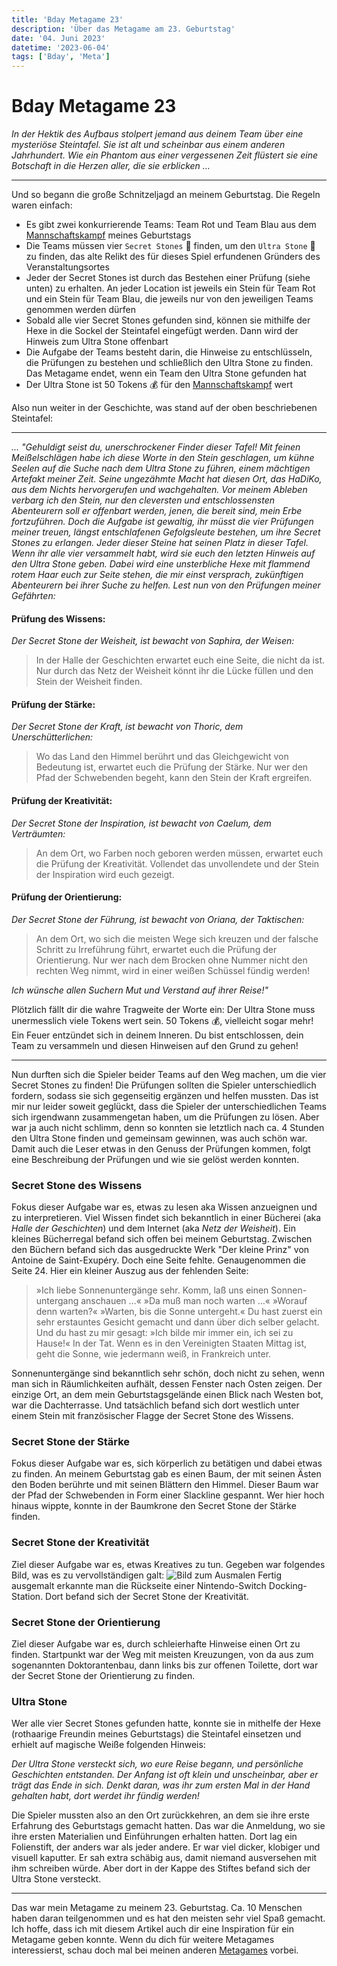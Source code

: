 ```yaml
---
title: 'Bday Metagame 23'
description: 'Über das Metagame am 23. Geburtstag'
date: '04. Juni 2023'
datetime: '2023-06-04'
tags: ['Bday', 'Meta']
---
```


# Bday Metagame 23

_In der Hektik des Aufbaus stolpert jemand aus deinem Team über eine mysteriöse Steintafel.
Sie ist alt und scheinbar aus einem anderen Jahrhundert.
Wie ein Phantom aus einer vergessenen Zeit flüstert sie eine Botschaft in die Herzen aller, die sie erblicken ..._

---

Und so begann die große Schnitzeljagd an meinem Geburtstag. Die Regeln waren einfach:

- Es gibt zwei konkurrierende Teams: Team Rot und Team Blau aus dem [Mannschaftskampf](bday23) meines Geburtstags
- Die Teams müssen vier `Secret Stones` :gem: finden, um den `Ultra Stone` :crystal_ball: zu finden, das alte Relikt des für dieses Spiel erfundenen Gründers des Veranstaltungsortes
- Jeder der Secret Stones ist durch das Bestehen einer Prüfung (siehe unten) zu erhalten. An jeder Location ist jeweils ein Stein für Team Rot und ein Stein für Team Blau, die jeweils nur von den jeweiligen Teams genommen werden dürfen
- Sobald alle vier Secret Stones gefunden sind, können sie mithilfe der Hexe in die Sockel der Steintafel eingefügt werden. Dann wird der Hinweis zum Ultra Stone offenbart
- Die Aufgabe der Teams besteht darin, die Hinweise zu entschlüsseln, die Prüfungen zu bestehen und schließlich den Ultra Stone zu finden. Das Metagame endet, wenn ein Team den Ultra Stone gefunden hat
- Der Ultra Stone ist 50 Tokens :moneybag: für den [Mannschaftskampf](bday23) wert

Also nun weiter in der Geschichte, was stand auf der oben beschriebenen Steintafel:

---

_... "Gehuldigt seist du, unerschrockener Finder dieser Tafel!
Mit feinen Meißelschlägen habe ich diese Worte in den Stein geschlagen,
um kühne Seelen auf die Suche nach dem Ultra Stone zu führen, einem mächtigen Artefakt meiner Zeit.
Seine ungezähmte Macht hat diesen Ort, das HaDiKo, aus dem Nichts hervorgerufen und wachgehalten.
Vor meinem Ableben verbarg ich den Stein, nur den cleversten und entschlossensten Abenteurern soll er offenbart werden,
jenen, die bereit sind, mein Erbe fortzuführen. Doch die Aufgabe ist gewaltig, ihr müsst die vier Prüfungen meiner treuen,
längst entschlafenen Gefolgsleute bestehen, um ihre Secret Stones zu erlangen.
Jeder dieser Steine hat seinen Platz in dieser Tafel.
Wenn ihr alle vier versammelt habt, wird sie euch den letzten Hinweis auf den Ultra Stone geben.
Dabei wird eine unsterbliche Hexe mit flammend rotem Haar euch zur Seite stehen, die mir einst versprach,
zukünftigen Abenteurern bei ihrer Suche zu helfen. Lest nun von den Prüfungen meiner Gefährten:_

#### Prüfung des Wissens:

_Der Secret Stone der Weisheit, ist bewacht von Saphira, der Weisen:_

> In der Halle der Geschichten erwartet euch eine Seite, die nicht da ist.
> Nur durch das Netz der Weisheit könnt ihr die Lücke füllen und den Stein der Weisheit finden.

#### Prüfung der Stärke:

_Der Secret Stone der Kraft, ist bewacht von Thoric, dem Unerschütterlichen:_

> Wo das Land den Himmel berührt und das Gleichgewicht von Bedeutung ist, erwartet euch die Prüfung der Stärke.
> Nur wer den Pfad der Schwebenden begeht, kann den Stein der Kraft ergreifen.

#### Prüfung der Kreativität:

_Der Secret Stone der Inspiration, ist bewacht von Caelum, dem Verträumten:_

> An dem Ort, wo Farben noch geboren werden müssen, erwartet euch die Prüfung der Kreativität.
> Vollendet das unvollendete und der Stein der Inspiration wird euch gezeigt.

#### Prüfung der Orientierung:

_Der Secret Stone der Führung, ist bewacht von Oriana, der Taktischen:_

> An dem Ort, wo sich die meisten Wege sich kreuzen und der falsche Schritt zu Irreführung führt,
> erwartet euch die Prüfung der Orientierung. Nur wer nach dem Brocken ohne Nummer nicht den rechten Weg nimmt,
> wird in einer weißen Schüssel fündig werden!

_Ich wünsche allen Suchern Mut und Verstand auf ihrer Reise!"_

Plötzlich fällt dir die wahre Tragweite der Worte ein: Der Ultra Stone muss unermesslich viele Tokens wert sein. 50 Tokens :moneybag:, vielleicht sogar mehr! Ein Feuer entzündet sich in deinem Inneren. Du bist entschlossen, dein Team zu versammeln und diesen Hinweisen auf den Grund zu gehen!

---

Nun durften sich die Spieler beider Teams auf den Weg machen, um die vier Secret Stones zu finden!
Die Prüfungen sollten die Spieler unterschiedlich fordern, sodass sie sich gegenseitig ergänzen und helfen mussten.
Das ist mir nur leider soweit geglückt, dass die Spieler der unterschiedlichen Teams sich irgendwann zusammengetan haben, um die Prüfungen zu lösen.
Aber war ja auch nicht schlimm, denn so konnten sie letztlich nach ca. 4 Stunden den Ultra Stone finden und gemeinsam gewinnen, was auch schön war.
Damit auch die Leser etwas in den Genuss der Prüfungen kommen, folgt eine Beschreibung der Prüfungen und wie sie gelöst werden konnten.

### Secret Stone des Wissens

Fokus dieser Aufgabe war es, etwas zu lesen aka Wissen anzueignen und zu interpretieren.
Viel Wissen findet sich bekanntlich in einer Bücherei (aka _Halle der Geschichten_) und dem Internet (aka _Netz der Weisheit_).
Ein kleines Bücherregal befand sich offen bei meinem Geburtstag.
Zwischen den Büchern befand sich das ausgedruckte Werk "Der kleine Prinz" von Antoine de Saint-Exupéry. Doch eine Seite fehlte.
Genaugenommen die Seite 24. Hier ein kleiner Auszug aus der fehlenden Seite:

> »Ich liebe Sonnenuntergänge sehr. Komm, laß uns einen Sonnen-untergang anschauen …«
> »Da muß man noch warten …«
> »Worauf denn warten?«
> »Warten, bis die Sonne untergeht.«
> Du hast zuerst ein sehr erstauntes Gesicht gemacht und dann über dich selber gelacht. Und du hast zu mir gesagt:
> »Ich bilde mir immer ein, ich sei zu Hause!«
> In der Tat. Wenn es in den Vereinigten Staaten Mittag ist, geht die Sonne, wie jedermann weiß, in Frankreich unter.

Sonnenuntergänge sind bekanntlich sehr schön, doch nicht zu sehen, wenn man sich in Räumlichkeiten aufhält, dessen Fenster nach Osten zeigen.
Der einzige Ort, an dem mein Geburtstagsgelände einen Blick nach Westen bot, war die Dachterrasse.
Und tatsächlich befand sich dort westlich unter einem Stein mit französischer Flagge der Secret Stone des Wissens.

### Secret Stone der Stärke

Fokus dieser Aufgabe war es, sich körperlich zu betätigen und dabei etwas zu finden.
An meinem Geburtstag gab es einen Baum, der mit seinen Ästen den Boden berührte und mit seinen Blättern den Himmel.
Dieser Baum war der Pfad der Schwebenden in Form einer Slackline gespannt. Wer hier hoch hinaus wippte, konnte in der Baumkrone den Secret Stone der Stärke finden.

### Secret Stone der Kreativität

Ziel dieser Aufgabe war es, etwas Kreatives zu tun. Gegeben war folgendes Bild, was es zu vervollständigen galt:
![Bild zum Ausmalen](switch.png)
Fertig ausgemalt erkannte man die Rückseite einer Nintendo-Switch Docking-Station. Dort befand sich der Secret Stone der Kreativität.

### Secret Stone der Orientierung

Ziel dieser Aufgabe war es, durch schleierhafte Hinweise einen Ort zu finden.
Startpunkt war der Weg mit meisten Kreuzungen, von da aus zum sogenannten Doktorantenbau, dann links bis zur offenen Toilette, dort war der Secret Stone der Orientierung zu finden.

### Ultra Stone

Wer alle vier Secret Stones gefunden hatte, konnte sie in mithelfe der Hexe (rothaarige Freundin meines Geburtstags)
die Steintafel einsetzen und erhielt auf magische Weiße folgenden Hinweis:

_Der Ultra Stone versteckt sich, wo eure Reise begann, und persönliche Geschichten entstanden.
Der Anfang ist oft klein und unscheinbar, aber er trägt das Ende in sich.
Denkt daran, was ihr zum ersten Mal in der Hand gehalten habt, dort werdet ihr fündig werden!_

Die Spieler mussten also an den Ort zurückkehren, an dem sie ihre erste Erfahrung des Geburtstags gemacht hatten.
Das war die Anmeldung, wo sie ihre ersten Materialien und Einführungen erhalten hatten.
Dort lag ein Folienstift, der anders war als jeder andere. Er war viel dicker, klobiger und visuell kaputter.
Er sah extra schäbig aus, damit niemand ausversehen mit ihm schreiben würde.
Aber dort in der Kappe des Stiftes befand sich der Ultra Stone versteckt.

---

Das war mein Metagame zu meinem 23. Geburtstag. Ca. 10 Menschen haben daran teilgenommen und es hat den meisten sehr viel Spaß gemacht.
Ich hoffe, dass ich mit diesem Artikel auch dir eine Inspiration für ein Metagame geben konnte.
Wenn du dich für weitere Metagames interessierst, schau doch mal bei meinen anderen [Metagames](t/Meta) vorbei.

